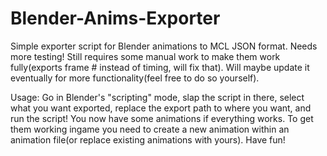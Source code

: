 # Blender-Anims-Exporter
Simple exporter script for Blender animations to MCL JSON format. Needs more testing! Still requires some manual work to make them work fully(exports frame # instead of timing, will fix that). Will maybe update it eventually for more functionality(feel free to do so yourself). 

Usage: Go in Blender's "scripting" mode, slap the script in there, select what you want exported, replace the export path to where you want, and run the script! You now have some animations if everything works. To get them working ingame you need to create a new animation within an animation file(or replace existing animations with yours). Have fun!